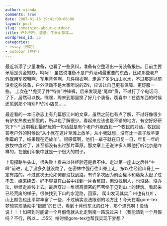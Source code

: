 ```yaml
---
author: xianda
comments: true
date: 2007-01-16 19:41:00+00:00
layout: post
slug: something-about-outdoor
title: 户外书刊、装备、牛头山探路……
wordpress_id: 35
categories:
- essay [唠叨]
- outdoor [户外]
---
```


最近新添了少量准备，也看了一些资料，准备有空整理出一份装备报告。目前主要矛盾是资金短缺，呵呵！
虽然说准备不是户外活动最重要的东西，比如那些老户外就用军胶鞋啊、军用背包啊、几件棉衣啊，走遍了多少山山水水，不过那是以前没卖这些装备，户外活动不是大家所说的ZN，应该让自己更有保障、更舒服一些。
上次在**虎买了件“特价”冲锋裤，后来发现是“尾单”货，不过打了个电话问了下，居然可以换。嘿嘿，周末到那里换了好几个装备，窃喜中！在选东西的时候还见到那个特别PP的小店员……

最近看的一本旧杂志上有几篇怒江州的文章，虽然之前也有点了解，不过好像很少有驴友热衷去那里的，所以也了解很少。看起来应该也是不错的地方，有空好好研究下^-^ <!-- more -->
近期看到最好玩的一句话就是有个老户外跟西北一个牧民的对话，牧民回答老户外的时候说“从小就在这片草滩上放羊，从小我就想，没有比一辈子放羊更倒霉的了，结果现在还放羊”。很感慨啊，他们一辈子就在日复一日，年复一年的放牧中度过了，甚至都没有出过那片草原。那文章上还说许多人跟他打听北京是咋样的，在他们印象中就是一个很大的村子。

上周探路牛头山，很失败！看来以往经验还是靠不住。走过第一座山之后往“主峰”前进，走了没多久就没路了，在密林中强行往山脊上走，按以往经验山脊上一定有路的。不过这次无论如何都没找到路。有许多次因为前面權木和藤条太密了过不去，绕来绕去。好不容易在山谷中找到一片香蕉园，但没找到人，也没路，没办法，继续走直线上去。最后穿过一堆很高很密的芦苇终于见到山上的建筑。看起来已经荒废的样子。很快找到下山的水泥路，回家。
爬山发现其实广州也有红叶，山上颜色也比平常丰富了一些，不过确实没法跟别的地方比！今天在看gore-tex梦想实现活动中“银翘”的日记，看到十月份东北的红叶，那个漂亮啊！没话说！！！如果到时能请一个月假俺就从北走到南一路玩过来！（我能请到一个月假吗？不行，所以……555）啥时候gore-tex也帮我实现下梦想？

